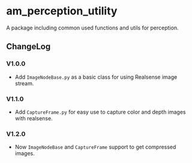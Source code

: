 # am_perception_utility
A package including common used functions and utils for perception.

## ChangeLog
### V1.0.0
+ Add `ImageNodeBase.py` as a basic class for using Realsense image stream.
### V1.1.0
+ Add `CaptureFrame.py` for easy use to capture color and depth images with realsense.
### V1.2.0
+ Now `ImageNodeBase` and `CaptureFrame` support to get compressed images.

